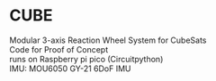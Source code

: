 # CUBE
Modular 3-axis Reaction Wheel System for CubeSats  
Code for Proof of Concept  
runs on Raspberry pi pico (Circuitpython)  
IMU: MOU6050 GY-21 6DoF IMU

